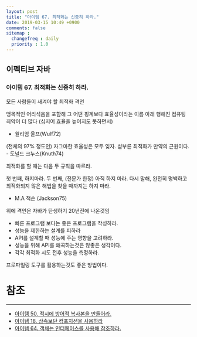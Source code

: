 ```yaml
---
layout: post
title: "아이템 67. 최적화는 신중히 하라."
date: 2019-03-15 10:49 +0900
comments: false
sitemap :
  changefreq : daily
  priority : 1.0
---
```

## 이펙티브 자바

### 아이템 67. 최적화는 신중히 하라.

모든 사람들이 새겨야 할 최적화 격언 

맹목적인 어리석음을 포함해 그 어떤 핑계보다 효율성이라는 이름 아래 행해진 컴퓨팅 죄악이 더 많다 (심지어 효율을 높이지도 못하면서)

- 윌리엄 울프(Wulf72)

(전체의 97% 정도인) 자그마한 효율성은 모두 잊자. 섣부른 최적화가 만약의 근원이다. - 도널드 크누스(Knuth74)

최적화를 할 때는 다음 두 규칙을 따르라.

첫 번째, 하지마라.
두 번째, (전문가 한정) 아직 하지 마라. 다시 말해, 완전히 명백하고 최적화되지 않은 해법을 찾을 때까지는 하지 마라.
- M.A 잭슨 (Jackson75)

위에 격언은 자바가 탄생하기 20년전에 나온것임

* 빠른 프로그램 보다는 좋은 프로그램을 작성하라.
* 성능을 제한하는 설계를 피하라
* API를 설계할 때 성능에 주는 영향을 고려하라.
* 성능을 위해 API를 왜곡하는것은 않좋은 생각이다.
* 각각 최적화 시도 전후 성능을 측정하라.

프로파일링 도구를 활용하는것도 좋은 방법이다.


# 참조
-----
* [아이템 50. 적시에 방어적 복사본을 만들어라.](https://sejoung.github.io/2019/02/Make_defensive_copies_when_needed)
* [아이템 18. 상속보단 컴포지션을 사용하라](https://sejoung.github.io/2018/12/Favor_composition_over_inheritance)
* [아이템 64. 객체는 인터페이스를 사용해 참조하라.](https://sejoung.github.io/2019/03/Item_64_Refer_to_objects_by_their_interfaces)
